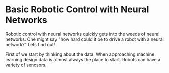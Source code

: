 # Basic Robotic Control with Neural Networks

Robotic control with neural networks quickly gets into the weeds of neural networks. One might say "how hard could it be to drive a robot with a neural network?" Lets find out!

First of we start by thinking about the data. When approaching machine learning design data is almost always the place to start. Robots can have a variety of sencsors.

